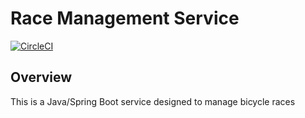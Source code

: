 # Race Management Service

[![CircleCI](https://circleci.com/gh/LTCrane4/race-management-service/tree/main.svg?style=svg)](https://circleci.com/gh/LTCrane4/race-management-service/tree/main)

## Overview

This is a Java/Spring Boot service designed to manage bicycle races
